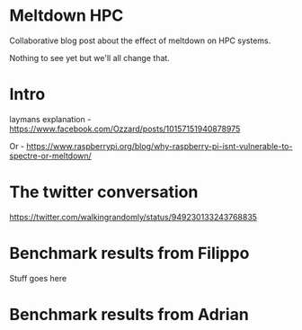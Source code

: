 # Meltdown HPC

Collaborative blog post about the effect of meltdown on HPC systems.

Nothing to see yet but we'll all change that.

# Intro

laymans explanation - https://www.facebook.com/Ozzard/posts/10157151940878975 


Or - https://www.raspberrypi.org/blog/why-raspberry-pi-isnt-vulnerable-to-spectre-or-meltdown/ 

# The twitter conversation

https://twitter.com/walkingrandomly/status/949230133243768835

# Benchmark results from Filippo

Stuff goes here

# Benchmark results from Adrian

